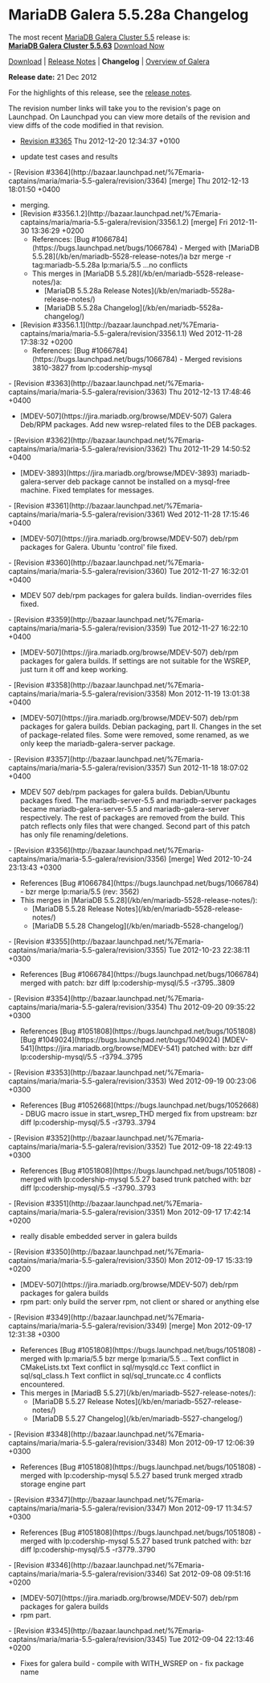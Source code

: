 # MariaDB Galera 5.5.28a Changelog

The most recent [MariaDB Galera Cluster 5.5](/kb/en/galera/) release is:<br>
<span class="cstm-style lead"><strong>[MariaDB Galera Cluster 5.5.63](/replication/galera-cluster/mariadb-galera-cluster-releases/mariadb-galera-55-release-notes/mariadb-galera-cluster-5563-release-notes/)</strong> [Download<span>&nbsp;</span>Now](https://downloads.mariadb.org/mariadb-galera/5.5)</span>

[Download](http://downloads.mariadb.org/mariadb-galera/5.5.28a) | 
[Release Notes](/replication/galera-cluster/mariadb-galera-cluster-releases/mariadb-galera-55-release-notes/mariadb-galera-5528a-release-notes/) | 
<strong>Changelog</strong> |
[Overview of Galera](/replication/galera-cluster/what-is-mariadb-galera-cluster/)

<strong>Release date:</strong> 21 Dec 2012

For the highlights of this release, see the
[release notes](/replication/galera-cluster/mariadb-galera-cluster-releases/mariadb-galera-55-release-notes/mariadb-galera-5528a-release-notes/).

The revision number links will take you to the revision's page on Launchpad. On
Launchpad you can view more details of the revision and view diffs of the code
modified in that revision.

- [Revision #3365](http://bazaar.launchpad.net/%7Emaria-captains/maria/maria-5.5-galera/revision/3365)
<span class="cstm-style datetime">Thu 2012-12-20 12:34:37 +0100</span>
<ul start="1"><li>update test cases and results
</li></ul>
- [Revision #3364](http://bazaar.launchpad.net/%7Emaria-captains/maria/maria-5.5-galera/revision/3364) [merge]
<span class="cstm-style datetime">Thu 2012-12-13 18:01:50 +0400</span>
<ul start="1"><li>merging.
</li><li>[Revision #3356.1.2](http://bazaar.launchpad.net/%7Emaria-captains/maria/maria-5.5-galera/revision/3356.1.2) [merge]
<span class="cstm-style datetime">Fri 2012-11-30 13:36:29 +0200</span>
<ul start="1"><li>References: [Bug #1066784](https://bugs.launchpad.net/bugs/1066784) - Merged with [MariaDB 5.5.28](/kb/en/mariadb-5528-release-notes/)a bzr merge -r tag:mariadb-5.5.28a lp:maria/5.5 ...no conflicts
</li><li>This merges in [MariaDB 5.5.28](/kb/en/mariadb-5528-release-notes/)a:
<ul start="1"><li>[MariaDB 5.5.28a Release Notes](/kb/en/mariadb-5528a-release-notes/)
</li><li>[MariaDB 5.5.28a Changelog](/kb/en/mariadb-5528a-changelog/)
</li></ul>
</li></ul>
</li><li>[Revision #3356.1.1](http://bazaar.launchpad.net/%7Emaria-captains/maria/maria-5.5-galera/revision/3356.1.1)
<span class="cstm-style datetime">Wed 2012-11-28 17:38:32 +0200</span>
<ul start="1"><li>References: [Bug #1066784](https://bugs.launchpad.net/bugs/1066784) - Merged revisions 3810-3827 from lp:codership-mysql
</li></ul>
</li></ul>
- [Revision #3363](http://bazaar.launchpad.net/%7Emaria-captains/maria/maria-5.5-galera/revision/3363)
<span class="cstm-style datetime">Thu 2012-12-13 17:48:46 +0400</span>
<ul start="1"><li>[MDEV-507](https://jira.mariadb.org/browse/MDEV-507) Galera Deb/RPM packages.         Add new wsrep-related files to the DEB packages.
</li></ul>
- [Revision #3362](http://bazaar.launchpad.net/%7Emaria-captains/maria/maria-5.5-galera/revision/3362)
<span class="cstm-style datetime">Thu 2012-11-29 14:50:52 +0400</span>
<ul start="1"><li>[MDEV-3893](https://jira.mariadb.org/browse/MDEV-3893) mariadb-galera-server deb package cannot be installed on a mysql-free machine.         Fixed templates for messages.
</li></ul>
- [Revision #3361](http://bazaar.launchpad.net/%7Emaria-captains/maria/maria-5.5-galera/revision/3361)
<span class="cstm-style datetime">Wed 2012-11-28 17:15:46 +0400</span>
<ul start="1"><li>[MDEV-507](https://jira.mariadb.org/browse/MDEV-507) deb/rpm packages for Galera.         Ubuntu 'control' file fixed.
</li></ul>
- [Revision #3360](http://bazaar.launchpad.net/%7Emaria-captains/maria/maria-5.5-galera/revision/3360)
<span class="cstm-style datetime">Tue 2012-11-27 16:32:01 +0400</span>
<ul start="1"><li>MDEV 507 deb/rpm packages for galera builds.         lindian-overrides files fixed.
</li></ul>
- [Revision #3359](http://bazaar.launchpad.net/%7Emaria-captains/maria/maria-5.5-galera/revision/3359)
<span class="cstm-style datetime">Tue 2012-11-27 16:22:10 +0400</span>
<ul start="1"><li>[MDEV-507](https://jira.mariadb.org/browse/MDEV-507) deb/rpm packages for galera builds.         If settings are not suitable for the WSREP, just         turn it off and keep working.
</li></ul>
- [Revision #3358](http://bazaar.launchpad.net/%7Emaria-captains/maria/maria-5.5-galera/revision/3358)
<span class="cstm-style datetime">Mon 2012-11-19 13:01:38 +0400</span>
<ul start="1"><li>[MDEV-507](https://jira.mariadb.org/browse/MDEV-507) deb/rpm packages for galera builds.         Debian packaging, part II.         Changes in the set of package-related files. Some were removed, some renamed,         as we only keep the mariadb-galera-server package.
</li></ul>
- [Revision #3357](http://bazaar.launchpad.net/%7Emaria-captains/maria/maria-5.5-galera/revision/3357)
<span class="cstm-style datetime">Sun 2012-11-18 18:07:02 +0400</span>
<ul start="1"><li>MDEV 507 deb/rpm packages for galera builds.         Debian/Ubuntu packages fixed.         The mariadb-server-5.5 and mariadb-server packages became         mariadb-galera-server-5.5 and mariadb-galera-server respectively.         The rest of packages are removed from the build.         This patch reflects only files that were changed.         Second part of this patch has only file renaming/deletions.
</li></ul>
- [Revision #3356](http://bazaar.launchpad.net/%7Emaria-captains/maria/maria-5.5-galera/revision/3356) [merge]
<span class="cstm-style datetime">Wed 2012-10-24 23:13:43 +0300</span>
<ul start="1"><li>References [Bug #1066784](https://bugs.launchpad.net/bugs/1066784) - bzr merge lp:maria/5.5 (rev: 3562)
</li><li>This merges in [MariaDB 5.5.28](/kb/en/mariadb-5528-release-notes/):
<ul start="1"><li>[MariaDB 5.5.28 Release Notes](/kb/en/mariadb-5528-release-notes/)
</li><li>[MariaDB 5.5.28 Changelog](/kb/en/mariadb-5528-changelog/)
</li></ul>
</li></ul>
- [Revision #3355](http://bazaar.launchpad.net/%7Emaria-captains/maria/maria-5.5-galera/revision/3355)
<span class="cstm-style datetime">Tue 2012-10-23 22:38:11 +0300</span>
<ul start="1"><li>References [Bug #1066784](https://bugs.launchpad.net/bugs/1066784) merged with patch: bzr diff lp:codership-mysql/5.5 -r3795..3809
</li></ul>
- [Revision #3354](http://bazaar.launchpad.net/%7Emaria-captains/maria/maria-5.5-galera/revision/3354)
<span class="cstm-style datetime">Thu 2012-09-20 09:35:22 +0300</span>
<ul start="1"><li>References [Bug #1051808](https://bugs.launchpad.net/bugs/1051808) [Bug #1049024](https://bugs.launchpad.net/bugs/1049024) [MDEV-541](https://jira.mariadb.org/browse/MDEV-541)        patched with: bzr diff lp:codership-mysql/5.5 -r3794..3795
</li></ul>
- [Revision #3353](http://bazaar.launchpad.net/%7Emaria-captains/maria/maria-5.5-galera/revision/3353)
<span class="cstm-style datetime">Wed 2012-09-19 00:23:06 +0300</span>
<ul start="1"><li>References [Bug #1052668](https://bugs.launchpad.net/bugs/1052668) - DBUG macro issue in start_wsrep_THD merged fix from upstream: bzr diff lp:codership-mysql/5.5 -r3793..3794
</li></ul>
- [Revision #3352](http://bazaar.launchpad.net/%7Emaria-captains/maria/maria-5.5-galera/revision/3352)
<span class="cstm-style datetime">Tue 2012-09-18 22:49:13 +0300</span>
<ul start="1"><li>References [Bug #1051808](https://bugs.launchpad.net/bugs/1051808) - merged with lp:codership-mysql 5.5.27 based trunk     patched with: bzr diff lp:codership-mysql/5.5 -r3790..3793
</li></ul>
- [Revision #3351](http://bazaar.launchpad.net/%7Emaria-captains/maria/maria-5.5-galera/revision/3351)
<span class="cstm-style datetime">Mon 2012-09-17 17:42:14 +0200</span>
<ul start="1"><li>really disable embedded server in galera builds
</li></ul>
- [Revision #3350](http://bazaar.launchpad.net/%7Emaria-captains/maria/maria-5.5-galera/revision/3350)
<span class="cstm-style datetime">Mon 2012-09-17 15:33:19 +0200</span>
<ul start="1"><li>[MDEV-507](https://jira.mariadb.org/browse/MDEV-507) deb/rpm packages for galera builds
</li><li>rpm part: only build the server rpm, not client or shared or anything else
</li></ul>
- [Revision #3349](http://bazaar.launchpad.net/%7Emaria-captains/maria/maria-5.5-galera/revision/3349) [merge]
<span class="cstm-style datetime">Mon 2012-09-17 12:31:38 +0300</span>
<ul start="1"><li>References [Bug #1051808](https://bugs.launchpad.net/bugs/1051808) - merged with lp:maria/5.5 bzr merge lp:maria/5.5 ... Text conflict in CMakeLists.txt Text conflict in sql/mysqld.cc Text conflict in sql/sql_class.h Text conflict in sql/sql_truncate.cc 4 conflicts encountered.
</li><li>This merges in [MariadB 5.5.27](/kb/en/mariadb-5527-release-notes/):
<ul start="1"><li>[MariaDB 5.5.27 Release Notes](/kb/en/mariadb-5527-release-notes/)
</li><li>[MariaDB 5.5.27 Changelog](/kb/en/mariadb-5527-changelog/)
</li></ul>
</li></ul>
- [Revision #3348](http://bazaar.launchpad.net/%7Emaria-captains/maria/maria-5.5-galera/revision/3348)
<span class="cstm-style datetime">Mon 2012-09-17 12:06:39 +0300</span>
<ul start="1"><li>References [Bug #1051808](https://bugs.launchpad.net/bugs/1051808) - merged with lp:codership-mysql 5.5.27 based trunk merged xtradb storage engine part
</li></ul>
- [Revision #3347](http://bazaar.launchpad.net/%7Emaria-captains/maria/maria-5.5-galera/revision/3347)
<span class="cstm-style datetime">Mon 2012-09-17 11:34:57 +0300</span>
<ul start="1"><li>References [Bug #1051808](https://bugs.launchpad.net/bugs/1051808) - merged with lp:codership-mysql 5.5.27 based trunk patched with: bzr diff lp:codership-mysql/5.5 -r3779..3790
</li></ul>
- [Revision #3346](http://bazaar.launchpad.net/%7Emaria-captains/maria/maria-5.5-galera/revision/3346)
<span class="cstm-style datetime">Sat 2012-09-08 09:51:16 +0200</span>
<ul start="1"><li>[MDEV-507](https://jira.mariadb.org/browse/MDEV-507) deb/rpm packages for galera builds
</li><li>rpm part.
</li></ul>
- [Revision #3345](http://bazaar.launchpad.net/%7Emaria-captains/maria/maria-5.5-galera/revision/3345)
<span class="cstm-style datetime">Tue 2012-09-04 22:13:46 +0200</span>
<ul start="1"><li>Fixes for galera build  - compile with WITH_WSREP on - fix package name
</li></ul>